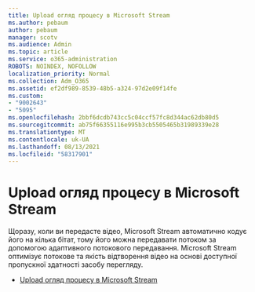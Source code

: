 ```yaml
---
title: Upload огляд процесу в Microsoft Stream
ms.author: pebaum
author: pebaum
manager: scotv
ms.audience: Admin
ms.topic: article
ms.service: o365-administration
ROBOTS: NOINDEX, NOFOLLOW
localization_priority: Normal
ms.collection: Adm_O365
ms.assetid: ef2df989-8539-48b5-a324-97d2e09f14fe
ms.custom:
- "9002643"
- "5095"
ms.openlocfilehash: 2bbf6dcdb743cc5c04ccf57fc8d344ac62db80d5
ms.sourcegitcommit: ab75f66355116e995b3cb5505465b31989339e28
ms.translationtype: MT
ms.contentlocale: uk-UA
ms.lasthandoff: 08/13/2021
ms.locfileid: "58317901"
---
```

# <a name="upload-process-overview-in-microsoft-stream"></a>Upload огляд процесу в Microsoft Stream

Щоразу, коли ви передасте відео, Microsoft Stream автоматично кодує його на кілька бітат, тому його можна передавати потоком за допомогою адаптивного потокового передавання. Microsoft Stream оптимізує потокове та якість відтворення відео на основі доступної пропускної здатності засобу перегляду.

- [Upload огляд процесу в Microsoft Stream](https://docs.microsoft.com/stream/upload-process-overview)

